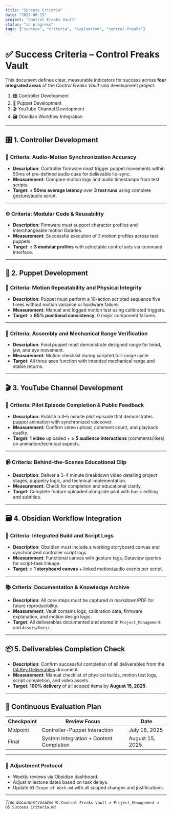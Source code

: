 ```yaml
---
title: "Success Criteria"
date: "2025-06-13"
project: "Control Freaks Vault"
status: "in progress"
tags: ["success", "criteria", "evaluation", "control-freaks"]
---
```


# ✅ Success Criteria – Control Freaks Vault

This document defines clear, measurable indicators for success across **four integrated areas** of the *Control Freaks Vault* solo development project:

1. 🎛 Controller Development  
2. 🤖 Puppet Development  
3. 🎬 YouTube Channel Development  
4. 🗃 Obsidian Workflow Integration  

---

## 🎛 1. Controller Development

### 📏 **Criteria: Audio-Motion Synchronization Accuracy**

- **Description**: Controller firmware must trigger puppet movements within 50ms of pre-defined audio cues for believable lip-sync.
- **Measurement**: Compare motion logs and audio timestamps from test scripts.
- **Target**: ≤ **50ms average latency** over **3 test runs** using complete gesture/audio script.

---

### ⚙️ **Criteria: Modular Code & Reusability**

- **Description**: Firmware must support character profiles and interchangeable motion libraries.
- **Measurement**: Successful execution of 3 motion profiles across test puppets.
- **Target**: ≥ **3 modular profiles** with selectable control sets via command interface.

---

## 🤖 2. Puppet Development

### 🧠 **Criteria: Motion Repeatability and Physical Integrity**

- **Description**: Puppet must perform a 10-action scripted sequence five times without motion variance or hardware failure.
- **Measurement**: Manual and logged motion test using calibrated triggers.
- **Target**: ≥ **95% positional consistency**, 0 major component failures.

---

### 🔩 **Criteria: Assembly and Mechanical Range Verification**

- **Description**: Final puppet must demonstrate designed range for head, jaw, and eye movement.
- **Measurement**: Motion checklist during scripted full-range cycle.
- **Target**: All three axes function with intended mechanical range and stable returns.

---

## 🎬 3. YouTube Channel Development

### 🎥 **Criteria: Pilot Episode Completion & Public Feedback**

- **Description**: Publish a 3–5 minute pilot episode that demonstrates puppet animation with synchronized voiceover.
- **Measurement**: Confirm video upload, comment count, and playback quality.
- **Target**: **1 video** uploaded + ≥ **5 audience interactions** (comments/likes) on animation/technical aspects.

---

### 📹 **Criteria: Behind-the-Scenes Educational Clip**

- **Description**: Deliver a 3–4 minute breakdown video detailing project stages, puppetry logic, and technical implementation.
- **Measurement**: Check for completion and educational clarity.
- **Target**: Complete feature uploaded alongside pilot with basic editing and subtitles.

---

## 🗃 4. Obsidian Workflow Integration

### 🧰 **Criteria: Integrated Build and Script Logs**

- **Description**: Obsidian must include a working storyboard canvas and synchronized controller script logs.
- **Measurement**: Functional canvas with gesture tags, Dataview queries for script-task linkage.
- **Target**: ≥ **1 storyboard canvas** + linked motion/audio events per script.

---

### 📚 **Criteria: Documentation & Knowledge Archive**

- **Description**: All core steps must be captured in markdown/PDF for future reproducibility.
- **Measurement**: Vault contains logs, calibration data, firmware explanation, and motion design logic.
- **Target**: All deliverables documented and stored in `Project_Management` and `Assets/Docs/`.

---

## 📦 5. Deliverables Completion Check

- **Description**: Confirm successful completion of all deliverables from the [04.Key Deliverables](04.Key%20Deliverables.md) document.
- **Measurement**: Manual checklist of physical builds, motion test logs, script completion, and video assets.
- **Target**: **100% delivery** of all scoped items by **August 15, 2025**.

---

## 🧭 Continuous Evaluation Plan

| Checkpoint | Review Focus                                   | Date           |
|------------|------------------------------------------------|----------------|
| Midpoint   | Controller-Puppet Interaction                  | July 18, 2025  |
| Final      | System Integration + Content Completion        | August 15, 2025|

---

### 🔄 Adjustment Protocol

- Weekly reviews via Obsidian dashboard.
- Adjust milestone dates based on task delays.
- Update `03.Scope of Work.md` with all scoped changes and justifications.

---

*This document resides in*: `Control Freaks Vault > Project_Management > 05.Success Criteria.md`
